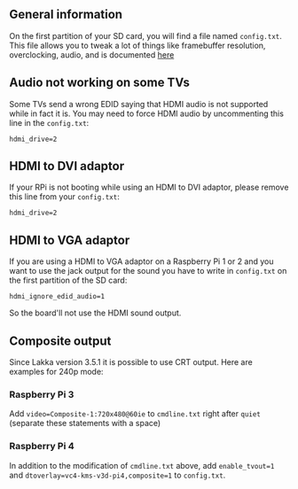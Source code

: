 ## General information

On the first partition of your SD card, you will find a file named `config.txt`. This file allows you to tweak a lot of things like framebuffer resolution, overclocking, audio, and is documented [here](https://www.raspberrypi.org/documentation/configuration/config-txt.md)

## Audio not working on some TVs

Some TVs send a wrong EDID saying that HDMI audio is not supported while in fact it is. You may need to force HDMI audio by uncommenting this line in the `config.txt`:

    hdmi_drive=2

## HDMI to DVI adaptor

If your RPi is not booting while using an HDMI to DVI adaptor, please remove this line from your `config.txt`:

    hdmi_drive=2

## HDMI to VGA adaptor

If you are using a HDMI to VGA adaptor on a Raspberry Pi 1 or 2 and you want to use the jack output for the sound you have to write in `config.txt` on the first partition of the SD card:

    hdmi_ignore_edid_audio=1

So the board'll not use the HDMI sound output.

## Composite output

Since Lakka version 3.5.1 it is possible to use CRT output. Here are examples for 240p mode:

### Raspberry Pi 3 
Add `video=Composite-1:720x480@60ie` to `cmdline.txt` right after `quiet` (separate  these statements with a space)

### Raspberry Pi 4
In addition to the modification of `cmdline.txt` above, add `enable_tvout=1` and `dtoverlay=vc4-kms-v3d-pi4,composite=1` to `config.txt`.
